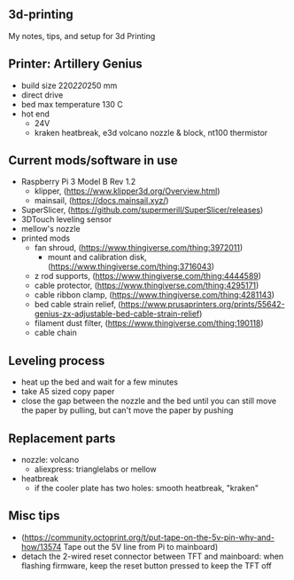## 3d-printing
My notes, tips, and setup for 3d Printing

## Printer: Artillery Genius
- build size 220*220*250 mm
- direct drive
- bed max temperature 130 C
- hot end
  - 24V
  - kraken heatbreak, e3d volcano nozzle & block, nt100 thermistor

## Current mods/software in use 
- Raspberry Pi 3 Model B Rev 1.2
  - klipper, (https://www.klipper3d.org/Overview.html)
  - mainsail, (https://docs.mainsail.xyz/) 
- SuperSlicer, (https://github.com/supermerill/SuperSlicer/releases)
- 3DTouch leveling sensor
- mellow's nozzle
- printed mods
  - fan shroud, (https://www.thingiverse.com/thing:3972011)
    - mount and calibration disk, (https://www.thingiverse.com/thing:3716043)
  - z rod supports, (https://www.thingiverse.com/thing:4444589)
  - cable protector, (https://www.thingiverse.com/thing:4295171)
  - cable ribbon clamp, (https://www.thingiverse.com/thing:4281143)
  - bed cable strain relief, (https://www.prusaprinters.org/prints/55642-genius-zx-adjustable-bed-cable-strain-relief)
  - filament dust filter, (https://www.thingiverse.com/thing:190118)
  - cable chain


## Leveling process
- heat up the bed and wait for a few minutes
- take A5 sized copy paper
- close the gap between the nozzle and the bed until you can still move the paper by pulling, but can't move the paper by pushing

## Replacement parts
- nozzle: volcano
  - aliexpress: trianglelabs or mellow
- heatbreak
  - if the cooler plate has two holes: smooth heatbreak, "kraken"


## Misc tips
- (https://community.octoprint.org/t/put-tape-on-the-5v-pin-why-and-how/13574 Tape out the 5V line from Pi to mainboard)
- detach the 2-wired reset connector between TFT and mainboard: when flashing firmware, keep the reset button pressed to keep the TFT off
